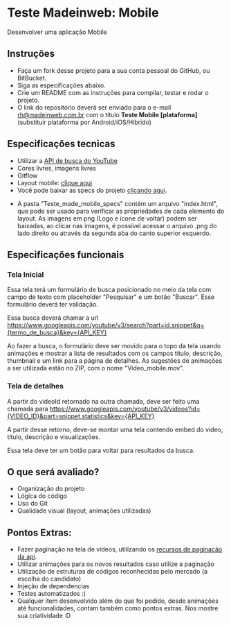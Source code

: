 # Teste Madeinweb: Mobile
Desenvolver uma aplicação Mobile

## Instruções
- Faça um fork desse projeto para a sua conta pessoal do GitHub, ou BitBucket.
- Siga as especificações abaixo.
- Crie um README com as instruções para compilar, testar e rodar o projeto.
- O link do repositório deverá ser enviado para o e-mail rh@madeinweb.com.br com o título **Teste Mobile [plataforma]** (substituir plataforma por Android/iOS/Hibrido)

## Especificações tecnicas
- Utilizar a [API de busca do YouTube](https://developers.google.com/youtube/v3/docs/search/list)
- Cores livres, imagens livres
- Gitflow
- Layout mobile: [clique aqui](https://projects.invisionapp.com/share/WKD0CYIRG#/screens/248337735_iPhone_7)
- Você pode baixar as specs do projeto  [clicando aqui](https://drive.google.com/open?id=0B6TTk9-0XqYXVWFER19zZHotbkE).
* A pasta "Teste_made_mobile_specs" contém um arquivo "index.html", que pode ser usado para verificar as propriedades de cada elemento do layout. As imagens em png (Logo e ícone de voltar) podem ser baixadas, ao clicar nas imagens, é possível acessar o arquivo .png do lado direito ou através da segunda aba do canto superior esquerdo.

## Especificações funcionais
### Tela Inicial
Essa tela terá um formulário de busca posicionado no meio da tela com campo de texto com placeholder "Pesquisar" e um botão "Buscar". Esse formulário deverá ter validação.

Essa busca deverá chamar a url https://www.googleapis.com/youtube/v3/search?part=id,snippet&q={termo_de_busca}&key={API_KEY}

Ao fazer a busca, o formulário deve ser movido para o topo da tela usando animações e mostrar a lista de resultados com os campos título, descrição, thumbnail e um link para a página de detalhes. As sugestões de animações a ser utilizada estão no ZIP, com o nome "Video_mobile.mov".

### Tela de detalhes
A partir do videoId retornado na outra chamada, deve ser feito uma chamada para https://www.googleapis.com/youtube/v3/videos?id={VIDEO_ID}&part=snippet,statistics&key={API_KEY}

A partir desse retorno, deve-se montar uma tela contendo embed do video, título, descrição e visualizações.

Essa tela deve ter um botão para voltar para resultados da busca.

## O que será avaliado?
- Organização do projeto
- Lógica do código
- Uso do Git
- Qualidade visual (layout, animações utilizadas)

## Pontos Extras:
* Fazer paginação na tela de vídeos, utilizando os [recursos de paginação da api](https://developers.google.com/youtube/v3/guides/implementation/pagination?hl=pt-br).
* Utilizar animações para os novos resultados caso utilize a paginação
* Utilização de estruturas de códigos reconhecidas pelo mercado (a escolha do candidato)
* Injeção de dependencias
* Testes automatizados :)
* Qualquer item desenvolvido além do que foi pedido, desde animações até funcionalidades, contam também como pontos extras. Nos mostre sua criatividade :D
